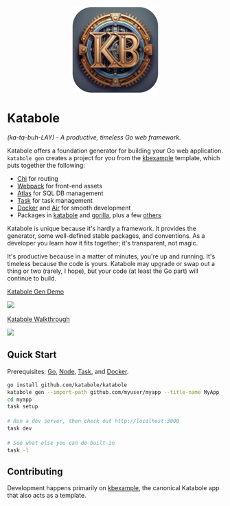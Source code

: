 <p align="center" dir="auto">
    <img src="images/katabole-logo-rounded.jpg" alt="Katabole" width="200">
</p>

# Katabole
_(ka-ta-buh-LAY) - A productive, timeless Go web framework._

Katabole offers a foundation generator for building your Go web application. `katabole gen` creates a project for you
from the [kbexample](https://github.com/katabole/kbexample) template, which puts together the following:
- [Chi](https://go-chi.io/#/README) for routing
- [Webpack](https://webpack.js.org/) for front-end assets
- [Atlas](https://atlasgo.io/) for SQL DB management
- [Task](https://taskfile.dev) for task management
- [Docker](https://www.docker.com/get-started/) and [Air](https://github.com/air-verse/air) for smooth development
- Packages in [katabole](https://github.com/katabole) and [gorilla](github.com/gorilla), plus a few [others](https://github.com/katabole/kbexample/blob/main/go.mod)

Katabole is unique because it's hardly a framework. It provides the generator, some well-defined stable packages, and
conventions. As a developer you learn how it fits together; it's transparent, not magic.

It's productive because in a matter of minutes, you're up and running. It's timeless because the code is yours. Katabole
may upgrade or swap out a thing or two (rarely, I hope), but your code (at least the Go part) will continue to build.

<div>
    <a href="https://www.loom.com/share/e6c942497c9d489d9d9e4e745afe942e">
      <p>Katabole Gen Demo</p>
    </a>
    <a href="https://www.loom.com/share/e6c942497c9d489d9d9e4e745afe942e">
      <img style="max-width:300px;" src="https://cdn.loom.com/sessions/thumbnails/e6c942497c9d489d9d9e4e745afe942e-ce0056a2c1f49916-full-play.gif">
    </a>
</div>

<div>
    <a href="https://www.loom.com/share/bea7d6d6932a42708b9d469d066fe572">
      <p>Katabole Walkthrough</p>
    </a>
    <a href="https://www.loom.com/share/bea7d6d6932a42708b9d469d066fe572">
      <img style="max-width:300px;" src="https://cdn.loom.com/sessions/thumbnails/bea7d6d6932a42708b9d469d066fe572-1d3ae4e919ae7864-full-play.gif">
    </a>
</div>

## Quick Start

Prerequisites: [Go](https://go.dev/doc/install), [Node](https://docs.npmjs.com/downloading-and-installing-node-js-and-npm), [Task](https://taskfile.dev/installation/), and [Docker](https://docs.docker.com/get-docker/).

```bash
go install github.com/katabole/katabole
katabole gen --import-path github.com/myuser/myapp --title-name MyApp
cd myapp
task setup

# Run a dev server, then check out http://localhost:3000
task dev

# See what else you can do built-in
task -l
```

## Contributing

Development happens primarily on [kbexample](https://github.com/katabole/kbexample), the canonical Katabole app that
also acts as a template.
